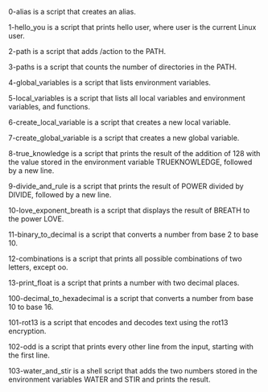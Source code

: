  0-alias is a script that creates an alias.

1-hello_you is a script that prints hello user, where user is the current Linux user.

2-path is a script that adds /action to the PATH.

3-paths is a script that counts the number of directories in the PATH.

4-global_variables is a script that lists environment variables.

5-local_variables is a script that lists all local variables and environment variables, and functions.

6-create_local_variable is a script that creates a new local variable.

7-create_global_variable is a script that creates a new global variable.

8-true_knowledge is a script that prints the result of the addition of 128 with the value stored in the environment variable TRUEKNOWLEDGE, followed by a new line.

9-divide_and_rule is a script that prints the result of POWER divided by DIVIDE, followed by a new line.

10-love_exponent_breath is a script that displays the result of BREATH to the power LOVE.

11-binary_to_decimal is a script that converts a number from base 2 to base 10.

12-combinations is a script that prints all possible combinations of two letters, except oo.

13-print_float is a script that prints a number with two decimal places.

100-decimal_to_hexadecimal is a script that converts a number from base 10 to base 16.

101-rot13 is a script that encodes and decodes text using the rot13 encryption.

102-odd is a script that prints every other line from the input, starting with the first line.

103-water_and_stir is a shell script that adds the two numbers stored in the environment variables WATER and STIR and prints the result.
